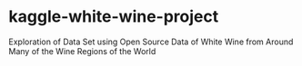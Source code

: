 # kaggle-white-wine-project
Exploration of Data Set using Open Source Data of White Wine from Around Many of the Wine Regions of the World
